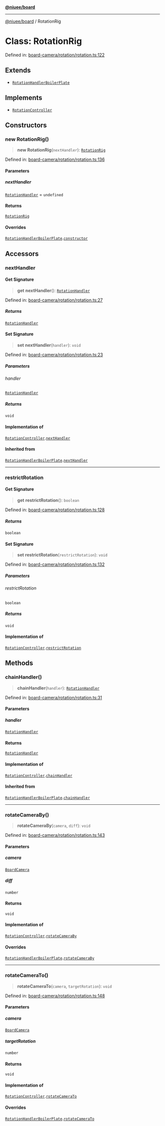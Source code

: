 [**@niuee/board**](../README.md)

***

[@niuee/board](../globals.md) / RotationRig

# Class: RotationRig

Defined in: [board-camera/rotation/rotation.ts:122](https://github.com/niuee/board/blob/cc09a87e934160adef876c4e11d51fd97e78653d/src/board-camera/rotation/rotation.ts#L122)

## Extends

- [`RotationHandlerBoilerPlate`](RotationHandlerBoilerPlate.md)

## Implements

- [`RotationController`](../interfaces/RotationController.md)

## Constructors

### new RotationRig()

> **new RotationRig**(`nextHandler`): [`RotationRig`](RotationRig.md)

Defined in: [board-camera/rotation/rotation.ts:136](https://github.com/niuee/board/blob/cc09a87e934160adef876c4e11d51fd97e78653d/src/board-camera/rotation/rotation.ts#L136)

#### Parameters

##### nextHandler

[`RotationHandler`](../interfaces/RotationHandler.md) = `undefined`

#### Returns

[`RotationRig`](RotationRig.md)

#### Overrides

[`RotationHandlerBoilerPlate`](RotationHandlerBoilerPlate.md).[`constructor`](RotationHandlerBoilerPlate.md#constructors)

## Accessors

### nextHandler

#### Get Signature

> **get** **nextHandler**(): [`RotationHandler`](../interfaces/RotationHandler.md)

Defined in: [board-camera/rotation/rotation.ts:27](https://github.com/niuee/board/blob/cc09a87e934160adef876c4e11d51fd97e78653d/src/board-camera/rotation/rotation.ts#L27)

##### Returns

[`RotationHandler`](../interfaces/RotationHandler.md)

#### Set Signature

> **set** **nextHandler**(`handler`): `void`

Defined in: [board-camera/rotation/rotation.ts:23](https://github.com/niuee/board/blob/cc09a87e934160adef876c4e11d51fd97e78653d/src/board-camera/rotation/rotation.ts#L23)

##### Parameters

###### handler

[`RotationHandler`](../interfaces/RotationHandler.md)

##### Returns

`void`

#### Implementation of

[`RotationController`](../interfaces/RotationController.md).[`nextHandler`](../interfaces/RotationController.md#nexthandler)

#### Inherited from

[`RotationHandlerBoilerPlate`](RotationHandlerBoilerPlate.md).[`nextHandler`](RotationHandlerBoilerPlate.md#nexthandler-1)

***

### restrictRotation

#### Get Signature

> **get** **restrictRotation**(): `boolean`

Defined in: [board-camera/rotation/rotation.ts:128](https://github.com/niuee/board/blob/cc09a87e934160adef876c4e11d51fd97e78653d/src/board-camera/rotation/rotation.ts#L128)

##### Returns

`boolean`

#### Set Signature

> **set** **restrictRotation**(`restrictRotation`): `void`

Defined in: [board-camera/rotation/rotation.ts:132](https://github.com/niuee/board/blob/cc09a87e934160adef876c4e11d51fd97e78653d/src/board-camera/rotation/rotation.ts#L132)

##### Parameters

###### restrictRotation

`boolean`

##### Returns

`void`

#### Implementation of

[`RotationController`](../interfaces/RotationController.md).[`restrictRotation`](../interfaces/RotationController.md#restrictrotation)

## Methods

### chainHandler()

> **chainHandler**(`handler`): [`RotationHandler`](../interfaces/RotationHandler.md)

Defined in: [board-camera/rotation/rotation.ts:31](https://github.com/niuee/board/blob/cc09a87e934160adef876c4e11d51fd97e78653d/src/board-camera/rotation/rotation.ts#L31)

#### Parameters

##### handler

[`RotationHandler`](../interfaces/RotationHandler.md)

#### Returns

[`RotationHandler`](../interfaces/RotationHandler.md)

#### Implementation of

[`RotationController`](../interfaces/RotationController.md).[`chainHandler`](../interfaces/RotationController.md#chainhandler)

#### Inherited from

[`RotationHandlerBoilerPlate`](RotationHandlerBoilerPlate.md).[`chainHandler`](RotationHandlerBoilerPlate.md#chainhandler)

***

### rotateCameraBy()

> **rotateCameraBy**(`camera`, `diff`): `void`

Defined in: [board-camera/rotation/rotation.ts:143](https://github.com/niuee/board/blob/cc09a87e934160adef876c4e11d51fd97e78653d/src/board-camera/rotation/rotation.ts#L143)

#### Parameters

##### camera

[`BoardCamera`](../interfaces/BoardCamera.md)

##### diff

`number`

#### Returns

`void`

#### Implementation of

[`RotationController`](../interfaces/RotationController.md).[`rotateCameraBy`](../interfaces/RotationController.md#rotatecameraby)

#### Overrides

[`RotationHandlerBoilerPlate`](RotationHandlerBoilerPlate.md).[`rotateCameraBy`](RotationHandlerBoilerPlate.md#rotatecameraby)

***

### rotateCameraTo()

> **rotateCameraTo**(`camera`, `targetRotation`): `void`

Defined in: [board-camera/rotation/rotation.ts:148](https://github.com/niuee/board/blob/cc09a87e934160adef876c4e11d51fd97e78653d/src/board-camera/rotation/rotation.ts#L148)

#### Parameters

##### camera

[`BoardCamera`](../interfaces/BoardCamera.md)

##### targetRotation

`number`

#### Returns

`void`

#### Implementation of

[`RotationController`](../interfaces/RotationController.md).[`rotateCameraTo`](../interfaces/RotationController.md#rotatecamerato)

#### Overrides

[`RotationHandlerBoilerPlate`](RotationHandlerBoilerPlate.md).[`rotateCameraTo`](RotationHandlerBoilerPlate.md#rotatecamerato)
